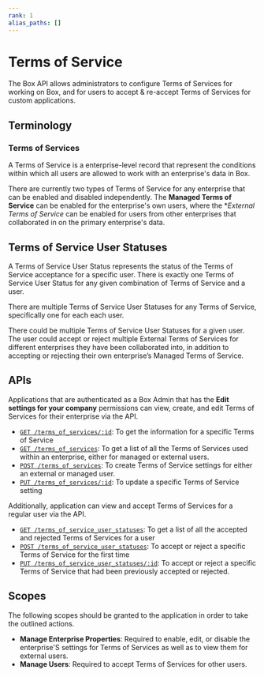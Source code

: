 ```yaml
---
rank: 1
alias_paths: []
---
```


# Terms of Service

The Box API allows administrators to configure Terms of Services for working on
Box, and for users to accept & re-accept Terms of Services for custom
applications.

## Terminology

### Terms of Services

A Terms of Service is a enterprise-level record that represent the conditions
within which all users are allowed to work with an enterprise's data in Box.

There are currently two types of Terms of Service for any enterprise that can be
enabled and disabled independently. The **Managed Terms of Service** can be
enabled for the enterprise's own users, where the **External Terms of Service*
can be enabled for users from other enterprises that collaborated in on the
primary enterprise's data.

## Terms of Service User Statuses

A Terms of Service User Status represents the status of the Terms of Service
acceptance for a specific user. There is exactly one Terms of Service User
Status for any given combination of Terms of Service and a user.

There are multiple Terms of Service User Statuses for any Terms of Service,
specifically one for each each user.

There could be multiple Terms of Service User Statuses for a given user. The
user could accept or reject multiple External Terms of Services for different
enterprises they have been collaborated into, in addition to accepting or
rejecting their own enterprise’s Managed Terms of Service.

## APIs

Applications that are authenticated as a Box Admin that has the **Edit settings
for your company** permissions can view, create, and edit Terms of Services for
their enterprise via the API.

* [`GET /terms_of_services/:id`](e://get-terms-of-services-id):
  To get the information for a specific Terms of Service
* [`GET /terms_of_services`](e://get-terms-of-services):
  To get a list of all the Terms of Services used within an enterprise, either
  for managed or external users.
* [`POST /terms_of_services`](e://post-terms-of-services):
  To create Terms of Service settings for either an external or managed user.
* [`PUT /terms_of_services/:id`](e://put-terms-of-services-id):
  To update a specific Terms of Service setting

Additionally, application can view and accept Terms of Services for a regular
user via the API.

* [`GET /terms_of_service_user_statuses`][euserstatuses]:
  To get a list of all the accepted and rejected Terms of Services for a user
* [`POST /terms_of_service_user_statuses`][euserstatuses_post]:
  To accept or reject a specific Terms of Service for the first time
* [`PUT /terms_of_service_user_statuses/:id`][euserstatuses_put]:
  To accept or reject a specific Terms of Service that had been previously
  accepted or rejected.

## Scopes

The following scopes should be granted to the application in order to take the
outlined actions.

* **Manage Enterprise Properties**: Required to enable, edit, or disable the
  enterprise'S settings for Terms of Services as well as to view them for
  external users.
* **Manage Users**: Required to accept Terms of Services for other users.

[euserstatuses]: e://get-terms-of-service-user-statuses
[euserstatuses_put]: e://put-terms-of-service-user-statuses-id
[euserstatuses_post]: e://post-terms-of-service-user-statuses
